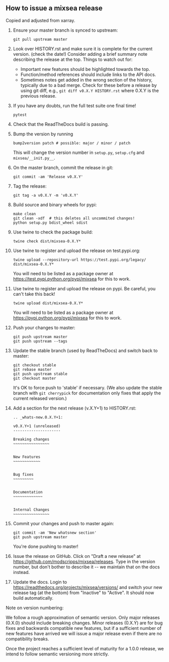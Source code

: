 How to issue a mixsea release
-----------------------------
Copied and adjusted from xarray.

1. Ensure your master branch is synced to upstream:
     ```
     git pull upstream master
     ```
2. Look over HISTORY.rst and make sure it is complete for the current version.
    (check the date!) Consider adding a brief summary note describing the
    release at the top.
    Things to watch out for:
    - Important new features should be highlighted towards the top.
    - Function/method references should include links to the API docs.
    - Sometimes notes get added in the wrong section of the history, typically
      due to a bad merge. Check for these before a release by using git diff,
      e.g., `git diff v0.X.Y HISTORY.rst` where 0.X.Y is the previous
      release.
3. If you have any doubts, run the full test suite one final time!
     ```
     pytest
     ```
4. Check that the ReadTheDocs build is passing.
5. Bump the version by running
     ```
     bump2version patch # possible: major / minor / patch
     ```
     This will change the version number in `setup.py`, `setup.cfg` and `mixsea/__init.py__`.
6. On the master branch, commit the release in git:
     ```
     git commit -am 'Release v0.X.Y'
     ```
7. Tag the release:
     ```
     git tag -a v0.X.Y -m 'v0.X.Y'
     ```
8. Build source and binary wheels for pypi:
     ```
     make clean
     git clean -xdf  # this deletes all uncommited changes!
     python setup.py bdist_wheel sdist
     ```
9. Use twine to check the package build:
     ```
     twine check dist/mixsea-0.X.Y*
     ```
10. Use twine to register and upload the release on test.pypi.org:
     ```
     twine upload --repository-url https://test.pypi.org/legacy/ dist/mixsea-0.X.Y*
     ```
    You will need to be listed as a package owner at
    https://test.pypi.python.org/pypi/mixsea for this to work. 

11. Use twine to register and upload the release on pypi. Be careful, you can't
    take this back!
     ```
     twine upload dist/mixsea-0.X.Y*
     ```
    You will need to be listed as a package owner at
    https://pypi.python.org/pypi/mixsea for this to work.
12. Push your changes to master:
     ```
     git push upstream master
     git push upstream --tags
     ```
13. Update the stable branch (used by ReadTheDocs) and switch back to master:
     ```
     git checkout stable
     git rebase master
     git push upstream stable
     git checkout master
     ```
    It's OK to force push to 'stable' if necessary. (We also update the stable 
    branch with `git cherrypick` for documentation only fixes that apply the 
    current released version.)
14. Add a section for the next release (v.X.Y+1) to HISTORY.rst:
     ```
     .. _whats-new.0.X.Y+1:

     v0.X.Y+1 (unreleased)
     ---------------------

     Breaking changes
     ~~~~~~~~~~~~~~~~


     New Features
     ~~~~~~~~~~~~


     Bug fixes
     ~~~~~~~~~


     Documentation
     ~~~~~~~~~~~~~


     Internal Changes
     ~~~~~~~~~~~~~~~~
     ```
15. Commit your changes and push to master again:
      ```
      git commit -am 'New whatsnew section'
      git push upstream master
      ```
    You're done pushing to master!
16. Issue the release on GitHub. Click on "Draft a new release" at
    https://github.com/modscripps/mixsea/releases. Type in the version number, but
    don't bother to describe it -- we maintain that on the docs instead.
17. Update the docs. Login to https://readthedocs.org/projects/mixsea/versions/
    and switch your new release tag (at the bottom) from "Inactive" to "Active".
    It should now build automatically.

Note on version numbering:

We follow a rough approximation of semantic version. Only major releases (0.X.0)
should include breaking changes. Minor releases (0.X.Y) are for bug fixes and
backwards compatible new features, but if a sufficient number of new features
have arrived we will issue a major release even if there are no compatibility
breaks.

Once the project reaches a sufficient level of maturity for a 1.0.0 release, we
intend to follow semantic versioning more strictly.
